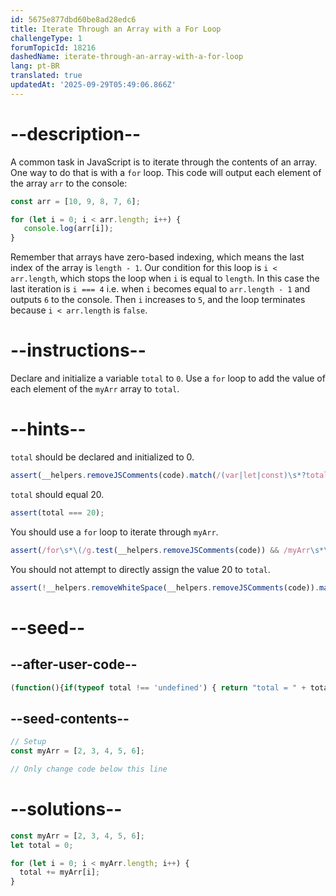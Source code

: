 ```yaml
---
id: 5675e877dbd60be8ad28edc6
title: Iterate Through an Array with a For Loop
challengeType: 1
forumTopicId: 18216
dashedName: iterate-through-an-array-with-a-for-loop
lang: pt-BR
translated: true
updatedAt: '2025-09-29T05:49:06.866Z'
---
```


# --description--

A common task in JavaScript is to iterate through the contents of an array. One way to do that is with a `for` loop. This code will output each element of the array `arr` to the console:

```js
const arr = [10, 9, 8, 7, 6];

for (let i = 0; i < arr.length; i++) {
   console.log(arr[i]);
}
```

Remember that arrays have zero-based indexing, which means the last index of the array is `length - 1`. Our condition for this loop is `i < arr.length`, which stops the loop when `i` is equal to `length`. In this case the last iteration is `i === 4` i.e. when `i` becomes equal to `arr.length - 1` and outputs `6` to the console. Then `i` increases to `5`, and the loop terminates because `i < arr.length` is `false`.

# --instructions--

Declare and initialize a variable `total` to `0`. Use a `for` loop to add the value of each element of the `myArr` array to `total`.

# --hints--

`total` should be declared and initialized to 0.

```js
assert(__helpers.removeJSComments(code).match(/(var|let|const)\s*?total\s*=\s*0.*?;?/));
```

`total` should equal 20.

```js
assert(total === 20);
```

You should use a `for` loop to iterate through `myArr`.

```js
assert(/for\s*\(/g.test(__helpers.removeJSComments(code)) && /myArr\s*\[/g.test(__helpers.removeJSComments(code)));
```

You should not attempt to directly assign the value 20 to `total`.

```js
assert(!__helpers.removeWhiteSpace(__helpers.removeJSComments(code)).match(/total[=+-]0*[1-9]+/gm));
```

# --seed--

## --after-user-code--

```js
(function(){if(typeof total !== 'undefined') { return "total = " + total; } else { return "total is undefined";}})()
```

## --seed-contents--

```js
// Setup
const myArr = [2, 3, 4, 5, 6];

// Only change code below this line

```

# --solutions--

```js
const myArr = [2, 3, 4, 5, 6];
let total = 0;

for (let i = 0; i < myArr.length; i++) {
  total += myArr[i];
}
```
